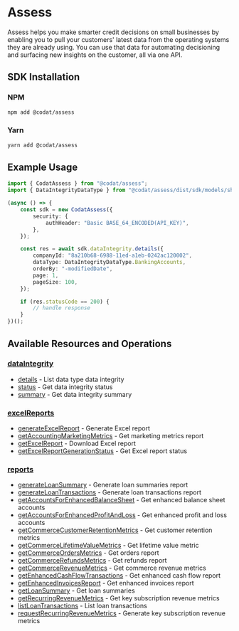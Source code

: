 # Assess

<!-- Start Codat Library Description -->
﻿Assess helps you make smarter credit decisions on small businesses by enabling you to pull your customers' latest data from the operating systems they are already using.
You can use that data for automating decisioning and surfacing new insights on the customer, all via one API.
<!-- End Codat Library Description -->

<!-- Start SDK Installation -->
## SDK Installation

### NPM

```bash
npm add @codat/assess
```

### Yarn

```bash
yarn add @codat/assess
```
<!-- End SDK Installation -->

## Example Usage
<!-- Start SDK Example Usage -->
```typescript
import { CodatAssess } from "@codat/assess";
import { DataIntegrityDataType } from "@codat/assess/dist/sdk/models/shared";

(async () => {
    const sdk = new CodatAssess({
        security: {
            authHeader: "Basic BASE_64_ENCODED(API_KEY)",
        },
    });

    const res = await sdk.dataIntegrity.details({
        companyId: "8a210b68-6988-11ed-a1eb-0242ac120002",
        dataType: DataIntegrityDataType.BankingAccounts,
        orderBy: "-modifiedDate",
        page: 1,
        pageSize: 100,
    });

    if (res.statusCode == 200) {
        // handle response
    }
})();

```
<!-- End SDK Example Usage -->

<!-- Start SDK Available Operations -->
## Available Resources and Operations


### [dataIntegrity](docs/sdks/dataintegrity/README.md)

* [details](docs/sdks/dataintegrity/README.md#details) - List data type data integrity
* [status](docs/sdks/dataintegrity/README.md#status) - Get data integrity status
* [summary](docs/sdks/dataintegrity/README.md#summary) - Get data integrity summary

### [excelReports](docs/sdks/excelreports/README.md)

* [generateExcelReport](docs/sdks/excelreports/README.md#generateexcelreport) - Generate Excel report
* [getAccountingMarketingMetrics](docs/sdks/excelreports/README.md#getaccountingmarketingmetrics) - Get marketing metrics report
* [getExcelReport](docs/sdks/excelreports/README.md#getexcelreport) - Download Excel report
* [getExcelReportGenerationStatus](docs/sdks/excelreports/README.md#getexcelreportgenerationstatus) - Get Excel report status

### [reports](docs/sdks/reports/README.md)

* [generateLoanSummary](docs/sdks/reports/README.md#generateloansummary) - Generate loan summaries report
* [generateLoanTransactions](docs/sdks/reports/README.md#generateloantransactions) - Generate loan transactions report
* [getAccountsForEnhancedBalanceSheet](docs/sdks/reports/README.md#getaccountsforenhancedbalancesheet) - Get enhanced balance sheet accounts
* [getAccountsForEnhancedProfitAndLoss](docs/sdks/reports/README.md#getaccountsforenhancedprofitandloss) - Get enhanced profit and loss accounts
* [getCommerceCustomerRetentionMetrics](docs/sdks/reports/README.md#getcommercecustomerretentionmetrics) - Get customer retention metrics
* [getCommerceLifetimeValueMetrics](docs/sdks/reports/README.md#getcommercelifetimevaluemetrics) - Get lifetime value metric
* [getCommerceOrdersMetrics](docs/sdks/reports/README.md#getcommerceordersmetrics) - Get orders report
* [getCommerceRefundsMetrics](docs/sdks/reports/README.md#getcommercerefundsmetrics) - Get refunds report
* [getCommerceRevenueMetrics](docs/sdks/reports/README.md#getcommercerevenuemetrics) - Get commerce revenue metrics
* [getEnhancedCashFlowTransactions](docs/sdks/reports/README.md#getenhancedcashflowtransactions) - Get enhanced cash flow report
* [getEnhancedInvoicesReport](docs/sdks/reports/README.md#getenhancedinvoicesreport) - Get enhanced invoices report
* [getLoanSummary](docs/sdks/reports/README.md#getloansummary) - Get loan summaries
* [getRecurringRevenueMetrics](docs/sdks/reports/README.md#getrecurringrevenuemetrics) - Get key subscription revenue metrics
* [listLoanTransactions](docs/sdks/reports/README.md#listloantransactions) - List loan transactions
* [requestRecurringRevenueMetrics](docs/sdks/reports/README.md#requestrecurringrevenuemetrics) - Generate key subscription revenue metrics
<!-- End SDK Available Operations -->



<!-- Start Dev Containers -->



<!-- End Dev Containers -->